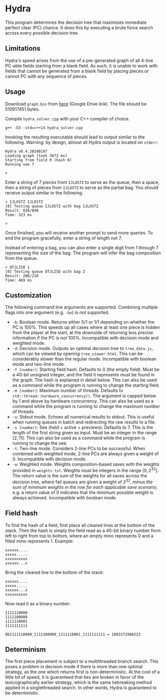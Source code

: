 # Hydra
This program determines the decision tree that maximizes immediate perfect clear (PC) chance. It does this by executing a brute force search across every possible decision tree.

## Limitations

Hydra's speed arises from the use of a pre-generated graph of all 4-line PC-able fields starting from a blank field. As such, it is unable to work with fields that cannot be generated from a blank field by placing pieces or cannot PC with any sequence of pieces.

## Usage

Download `graph.bin` from [here](https://drive.google.com/file/d/1XEYrDFhatN-McOcpTpWuAYq8ubyanJtq/view?usp=sharing) (Google Drive link). The file should be 510917451 bytes.

Compile `hydra_solver.cpp` with your C++ compiler of choice.

    g++ -O3 -std=c++14 hydra_solver.cpp

Invoking the resulting executable should lead to output similar to the following. Warning: by design, almost all Hydra output is located on `stderr`.

    Hydra v0.4.20240107
    Loading graph (took 3672 ms)
    Starting from field 0 (hash 0)
    Running see 7

    >

Enter a string of 7 pieces from `IJLOSTZ` to serve as the queue, then a space, then a string of pieces from `IJLOSTZ` to serve as the partial bag. You should receive output similar to the following.

    > IJLOSTZ IJLOSTZ
    [0] Testing queue IJLOSTZ with bag IJLOSTZ
    Result: 838/840
    Time: 323 ms

    >

Once finished, you will receive another prompt to send more queries. To end the program gracefully, enter a string of length not 7.

Instead of entering a bag, you can also enter a single digit from 1 through 7 representing the size of the bag. The program will infer the bag composition from the queue.

    > OTJLISO 1
    [0] Testing queue OTJLISO with bag Z
    Result: 206/210
    Time: 469 ms

## Customization

The following command line arguments are supported. Combining multiple flags into one argument (e.g. `-bo`) is not supported.

* `-b`: Boolean mode. Returns either 0/1 or 1/1 depending on whether the PC is 100%. This speeds up all cases where at least one piece is hidden from the player at the start, at the downside of returning less precise information if the PC is not 100%. Incompatible with decision mode and weighted mode.
* `-d`: Decision mode. Outputs an optimal decision tree to `tree_data.js`, which can be viewed by opening `tree_viewer.html`. This can be considerably slower than the regular mode. Incompatible with boolean mode and two-line mode.
* `-f [number]`: Starting field hash. Defaults to 0 (the empty field). Must be a 40-bit unsigned integer, and the field it represents must be found in the graph. The hash is explained in detail below. This can also be used as a command while the program is running to change the starting field.
* `-m [number]`: Maximum number of threads. Defaults to `std::thread::hardware_concurrency()`. The argument is capped below by 1 and above by hardware concurrency. This can also be used as a command while the program is running to change the maximum number of threads.
* `-o`: Stdout mode. Echoes all numerical results to stdout. This is useful when running queues in batch and redirecting the raw results to a file.
* `-s [number]`: See (held + active + previews). Defaults to 7. This is the length of the first string given as input. Must be an integer in the range $[2, 11]$. This can also be used as a command while the program is running to change the see.
* `-t`: Two-line mode. Considers 2-line PCs to be successful. When combined with weighted mode, 2-line PCs are always given a weight of 0. Incompatible with decision mode.
* `-w`: Weighted mode. Weights composition-based saves with the weights provided in `weights.txt`. Weights must be integers in the range $[0, 2^{32}]$. The return value is the sum of the weights for all saves across the decision tree, where fail queues are given a weight of $2^{32}$, *minus the sum of minimum weights in the row for each applicable save scenario*; e.g. a return value of 0 indicates that the minimum possible weight is always achieved. Incompatible with boolean mode.

## Field hash

To find the hash of a field, first place all cleared lines at the bottom of the stack. Then the hash is simply the field read as a 40-bit binary number from left to right from top to bottom, where an empty mino represents 0 and a filled mino represents 1. Example:

    xxxxxx....
    xxxxx.....
    xxxxxxxxxx
    xxxxxx...x

Bring the cleared line to the bottom of the stack:

    xxxxxx....
    xxxxx.....
    xxxxxx...x
    xxxxxxxxxx

Now read it as a binary number:

    1111110000
    1111100000
    1111110001
    1111111111

    0b1111110000_1111100000_1111110001_1111111111 = 1083372980223

## Determinism

The first piece placement is subject to a multithreaded branch search. This poses a problem in decision mode if there is more than one optimal strategy, as the one which returns first is non-deterministic. At the cost of a little bit of speed, it is guaranteed that ties are broken in favor of the lexicographically earlier strategy, which is the same tiebreaking method applied in a singlethreaded search. In other words, Hydra is guaranteed to be deterministic.
